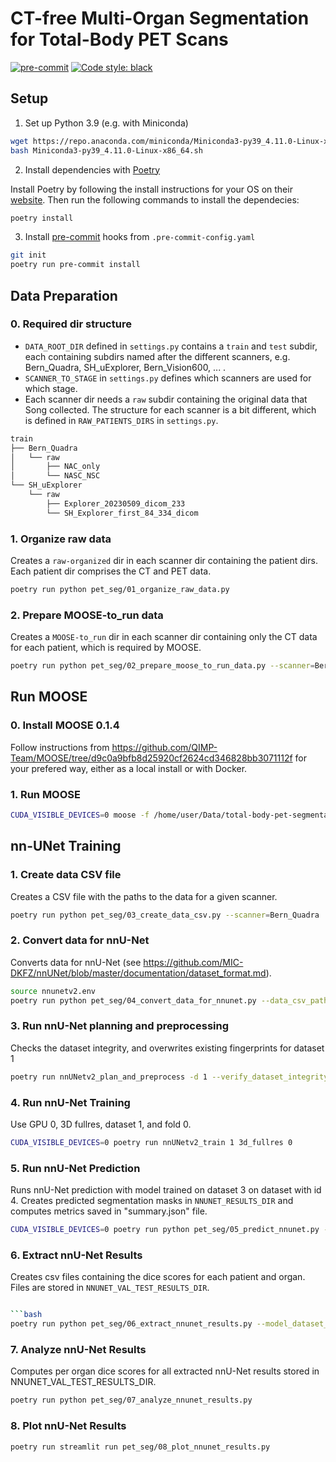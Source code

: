 # CT-free Multi-Organ Segmentation for Total-Body PET Scans

[![pre-commit](https://img.shields.io/badge/pre--commit-enabled-brightgreen?logo=pre-commit&logoColor=white)](https://github.com/pre-commit/pre-commit)
[![Code style: black](https://img.shields.io/badge/code%20style-black-000000.svg)](https://github.com/psf/black)

## Setup

1. Set up Python 3.9 (e.g. with Miniconda)

```bash
wget https://repo.anaconda.com/miniconda/Miniconda3-py39_4.11.0-Linux-x86_64.sh
bash Miniconda3-py39_4.11.0-Linux-x86_64.sh
```

2. Install dependencies with [Poetry](https://python-poetry.org)

Install Poetry by following the install instructions for your OS on their [website](https://python-poetry.org/docs/#installation).
Then run the following commands to install the dependecies:

```bash
poetry install
```

3. Install [pre-commit](https://pre-commit.com) hooks from `.pre-commit-config.yaml`

```bash
git init
poetry run pre-commit install
```

## Data Preparation

### 0. Required dir structure
- `DATA_ROOT_DIR` defined in `settings.py` contains a `train` and `test` subdir, each containing subdirs named after the different scanners, e.g. Bern_Quadra, SH_uExplorer, Bern_Vision600, ... .
- `SCANNER_TO_STAGE` in `settings.py` defines which scanners are used for which stage.
- Each scanner dir needs a `raw` subdir containing the original data that Song collected.
  The structure for each scanner is a bit different, which is defined in `RAW_PATIENTS_DIRS` in `settings.py`.

```bash
train
├── Bern_Quadra
│   └── raw
│       ├── NAC_only
│       └── NASC_NSC
└── SH_uExplorer
    └── raw
        ├── Explorer_20230509_dicom_233
        └── SH_Explorer_first_84_334_dicom
```

### 1. Organize raw data
Creates a `raw-organized` dir in each scanner dir containing the patient dirs.
Each patient dir comprises the CT and PET data.

```bash
poetry run python pet_seg/01_organize_raw_data.py
```

### 2. Prepare MOOSE-to_run data
Creates a `MOOSE-to_run` dir in each scanner dir containing only the CT data for each patient, which is required by MOOSE.

```bash
poetry run python pet_seg/02_prepare_moose_to_run_data.py --scanner=Bern_Quadra
```

## Run MOOSE

### 0. Install MOOSE 0.1.4
Follow instructions from https://github.com/QIMP-Team/MOOSE/tree/d9c0a9bfb8d25920cf2624cd346828bb3071112f for your prefered way,
either as a local install or with Docker.

### 1. Run MOOSE
```bash
CUDA_VISIBLE_DEVICES=0 moose -f /home/user/Data/total-body-pet-segmentation/Bern_Quadra/MOOSE-to_run
```

## nn-UNet Training

### 1. Create data CSV file
Creates a CSV file with the paths to the data for a given scanner.

```bash
poetry run python pet_seg/03_create_data_csv.py --scanner=Bern_Quadra
```

### 2. Convert data for nnU-Net
Converts data for nnU-Net (see https://github.com/MIC-DKFZ/nnUNet/blob/master/documentation/dataset_format.md).

```bash
source nnunetv2.env
poetry run python pet_seg/04_convert_data_for_nnunet.py --data_csv_path=...
```

### 3. Run nnU-Net planning and preprocessing
Checks the dataset integrity, and overwrites existing fingerprints for dataset 1

```bash
poetry run nnUNetv2_plan_and_preprocess -d 1 --verify_dataset_integrity --clean
```

### 4. Run nnU-Net Training
Use GPU 0, 3D fullres, dataset 1, and fold 0.

```bash
CUDA_VISIBLE_DEVICES=0 poetry run nnUNetv2_train 1 3d_fullres 0
```

### 5. Run nnU-Net Prediction
Runs nnU-Net prediction with model trained on dataset 3 on dataset with id 4.
Creates predicted segmentation masks in `NNUNET_RESULTS_DIR` and computes metrics saved in "summary.json" file.

```bash
CUDA_VISIBLE_DEVICES=0 poetry run python pet_seg/05_predict_nnunet.py --model_dataset_ids=3 --input_dataset_ids=4
```

### 6. Extract nnU-Net Results
Creates csv files containing the dice scores for each patient and organ.
Files are stored in `NNUNET_VAL_TEST_RESULTS_DIR`.

```bash

```bash
poetry run python pet_seg/06_extract_nnunet_results.py --model_dataset_ids=3 --test_datasets=test_internal
```

### 7. Analyze nnU-Net Results
Computes per organ dice scores for all extracted nnU-Net results stored in NNUNET_VAL_TEST_RESULTS_DIR.

```bash
poetry run python pet_seg/07_analyze_nnunet_results.py
```

### 8. Plot nnU-Net Results

```bash
poetry run streamlit run pet_seg/08_plot_nnunet_results.py
```

